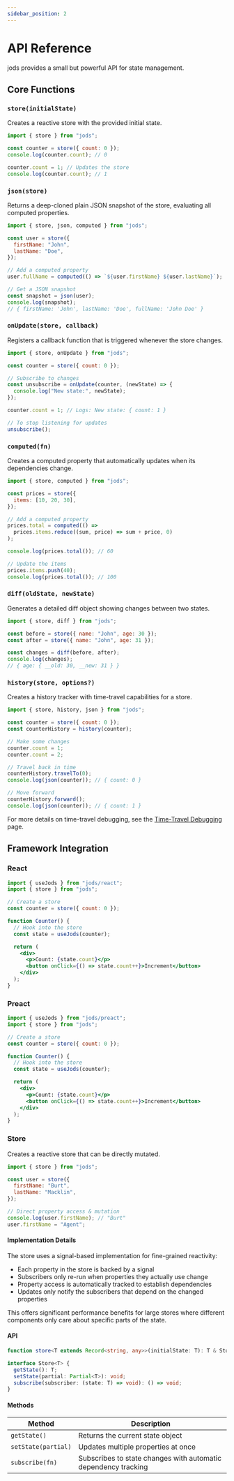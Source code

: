```yaml
---
sidebar_position: 2
---
```


# API Reference

jods provides a small but powerful API for state management.

## Core Functions

### `store(initialState)`

Creates a reactive store with the provided initial state.

```js
import { store } from "jods";

const counter = store({ count: 0 });
console.log(counter.count); // 0

counter.count = 1; // Updates the store
console.log(counter.count); // 1
```

### `json(store)`

Returns a deep-cloned plain JSON snapshot of the store, evaluating all computed properties.

```js
import { store, json, computed } from "jods";

const user = store({
  firstName: "John",
  lastName: "Doe",
});

// Add a computed property
user.fullName = computed(() => `${user.firstName} ${user.lastName}`);

// Get a JSON snapshot
const snapshot = json(user);
console.log(snapshot);
// { firstName: 'John', lastName: 'Doe', fullName: 'John Doe' }
```

### `onUpdate(store, callback)`

Registers a callback function that is triggered whenever the store changes.

```js
import { store, onUpdate } from "jods";

const counter = store({ count: 0 });

// Subscribe to changes
const unsubscribe = onUpdate(counter, (newState) => {
  console.log("New state:", newState);
});

counter.count = 1; // Logs: New state: { count: 1 }

// To stop listening for updates
unsubscribe();
```

### `computed(fn)`

Creates a computed property that automatically updates when its dependencies change.

```js
import { store, computed } from "jods";

const prices = store({
  items: [10, 20, 30],
});

// Add a computed property
prices.total = computed(() =>
  prices.items.reduce((sum, price) => sum + price, 0)
);

console.log(prices.total()); // 60

// Update the items
prices.items.push(40);
console.log(prices.total()); // 100
```

### `diff(oldState, newState)`

Generates a detailed diff object showing changes between two states.

```js
import { store, diff } from "jods";

const before = store({ name: "John", age: 30 });
const after = store({ name: "John", age: 31 });

const changes = diff(before, after);
console.log(changes);
// { age: { __old: 30, __new: 31 } }
```

### `history(store, options?)`

Creates a history tracker with time-travel capabilities for a store.

```js
import { store, history, json } from "jods";

const counter = store({ count: 0 });
const counterHistory = history(counter);

// Make some changes
counter.count = 1;
counter.count = 2;

// Travel back in time
counterHistory.travelTo(0);
console.log(json(counter)); // { count: 0 }

// Move forward
counterHistory.forward();
console.log(json(counter)); // { count: 1 }
```

For more details on time-travel debugging, see the [Time-Travel Debugging](/time-travel-debugging) page.

## Framework Integration

### React

```jsx
import { useJods } from "jods/react";
import { store } from "jods";

// Create a store
const counter = store({ count: 0 });

function Counter() {
  // Hook into the store
  const state = useJods(counter);

  return (
    <div>
      <p>Count: {state.count}</p>
      <button onClick={() => state.count++}>Increment</button>
    </div>
  );
}
```

### Preact

```jsx
import { useJods } from "jods/preact";
import { store } from "jods";

// Create a store
const counter = store({ count: 0 });

function Counter() {
  // Hook into the store
  const state = useJods(counter);

  return (
    <div>
      <p>Count: {state.count}</p>
      <button onClick={() => state.count++}>Increment</button>
    </div>
  );
}
```

### Store

Creates a reactive store that can be directly mutated.

```js
import { store } from "jods";

const user = store({
  firstName: "Burt",
  lastName: "Macklin",
});

// Direct property access & mutation
console.log(user.firstName); // "Burt"
user.firstName = "Agent";
```

#### Implementation Details

The store uses a signal-based implementation for fine-grained reactivity:

- Each property in the store is backed by a signal
- Subscribers only re-run when properties they actually use change
- Property access is automatically tracked to establish dependencies
- Updates only notify the subscribers that depend on the changed properties

This offers significant performance benefits for large stores where different components only care about specific parts of the state.

#### API

```ts
function store<T extends Record<string, any>>(initialState: T): T & Store<T>;

interface Store<T> {
  getState(): T;
  setState(partial: Partial<T>): void;
  subscribe(subscriber: (state: T) => void): () => void;
}
```

#### Methods

| Method              | Description                                                    |
| ------------------- | -------------------------------------------------------------- |
| `getState()`        | Returns the current state object                               |
| `setState(partial)` | Updates multiple properties at once                            |
| `subscribe(fn)`     | Subscribes to state changes with automatic dependency tracking |

```

```
